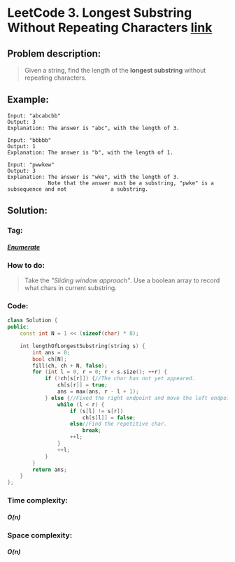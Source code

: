 # LeetCode 3. Longest Substring Without Repeating Characters [link](https://leetcode.com/problems/longest-substring-without-repeating-characters/)

## Problem description:

> Given a string, find the length of the **longest substring** without repeating characters.

## Example:

```
Input: "abcabcbb"
Output: 3 
Explanation: The answer is "abc", with the length of 3. 

Input: "bbbbb"
Output: 1
Explanation: The answer is "b", with the length of 1.

Input: "pwwkew"
Output: 3
Explanation: The answer is "wke", with the length of 3. 
             Note that the answer must be a substring, "pwke" is a subsequence and not 				a substring.
```

## Solution:

### Tag:

#### *[Enumerate](https://github.com/yang-233/Algorithm-note/tree/master/%20Enumerate)* 

### How to do:

> Take the *"Sliding window approach"*. Use a boolean array to record what chars in current substring.

### Code:

```c++
class Solution {
public:
    const int N = 1 << (sizeof(char) * 8);

    int lengthOfLongestSubstring(string s) {
        int ans = 0;
        bool ch[N];
        fill(ch, ch + N, false);
        for (int l = 0, r = 0; r < s.size(); ++r) {
            if (!ch[s[r]]) {//The char has not yet appeared.
                ch[s[r]] = true;
                ans = max(ans, r - l + 1);
            } else {//Fixed the right endpoint and move the left endpoint.
                while (l < r) {
                    if (s[l] != s[r])
                        ch[s[l]] = false;
                    else//Find the repetitive char.
                        break;
                    ++l;
                }
                ++l;
            }
        }
        return ans;
    }
};
```

### Time complexity:

#### *O(n)*

### Space complexity:

#### *O(n)*

